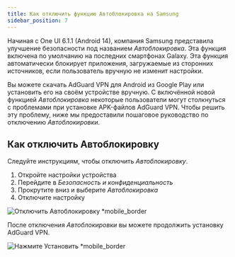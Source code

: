 ```yaml
---
title: Как отключить функцию Автоблокировка на Samsung
sidebar_position: 7
---
```


Начиная с One UI 6.1.1 (Android 14), компания Samsung представила улучшение безопасности под названием _Автоблокировка_. Эта функция включена по умолчанию на последних смартфонах Galaxy. Эта функция автоматически блокирует приложения, загружаемые из сторонних источников, если пользователь вручную не изменит настройки.

Вы можете скачать AdGuard VPN для Android из Google Play или установить его на своём устройстве вручную. С включённой новой функцией _Автоблокировка_ некоторые пользователи могут столкнуться с проблемами при установке APK-файлов AdGuard VPN. Чтобы решить эту проблему, ниже мы предоставили пошаговое руководство по отключению _Автоблокировки_.

## Как отключить Автоблокировку

Следуйте инструкциям, чтобы отключить _Автоблокировку_.

1. Откройте настройки устройства
2. Перейдите в _Безопасность и конфиденциальность_
3. Прокрутите вниз и выберите _Автоблокировка_
4. Отключите настройку

![Отключить Автоблокировку \*mobile\_border](https://cdn.adtidy.org/content/kb/ad_blocker/android/solving_problems/auto-blocker/auto_blocker_en.png)

После отключения _Автоблокировки_ вы можете продолжить установку AdGuard VPN.

![Нажмите Установить \*mobile\_border](https://cdn.adtidy.org/content/kb/vpn/android/install_en.png)
